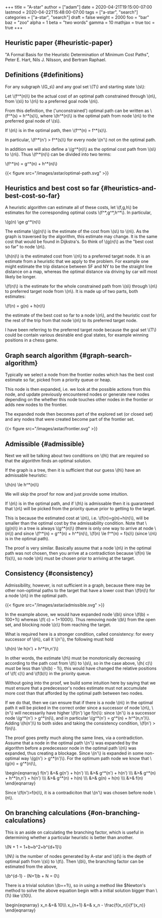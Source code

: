 +++
title = "A-star"
author = ["adam"]
date = 2020-04-21T19:15:00-07:00
lastmod = 2020-04-22T15:48:00-07:00
tags = ["a-star", "search"]
categories = ["a-star", "search"]
draft = false
weight = 2000
foo = "bar"
baz = "zoo"
alpha = 1
beta = "two words"
gamma = 10
mathjax = true
toc = true
+++

## Heuristic paper {#heuristic-paper}

"A Formal Basis for the Heuristic Determination of Minimum Cost Paths", Peter E.
Hart, Nils J. Nilsson, and Bertram Raphael.


## Definitions {#definitions}

For any subgraph \\(G\_s\\) and any goal set \\(T\\) and starting state \\(s\\):

Let \\(f^\*(n)\\) be the actual cost of an optimal path constrained through \\(n\\), from
\\(s\\) to \\(n\\) to a preferred goal node \\(n\\).

From this definition, the ('unconstrained') optimal path can be written as
\\(f^\*(s) = h^\*(s)\\), where \\(h^\*(n)\\) is the optimal path from node \\(n\\) to the
preferred goal node of \\(s\\).

If \\(n\\) is in the optimal path, then \\(f^\*(n) = f^\*(s)\\).

In particular, \\(f^\*(n') > f^\*(s)\\) for every node \\(n'\\) not on the optimal path.

In addition we will also define a \\(g^\*(n)\\) as the optimal cost path from \\(s\\) to
\\(n\\).  Thus \\(f^\*(n)\\) can be divided into two terms:

\\(f^\*(n) = g^\*(n) + h^\*(n)\\)

{{< figure src="/images/astar/optimal-path.svg" >}}


## Heuristics and best cost so far {#heuristics-and-best-cost-so-far}

A heuristic algorithm can estimate all of these costs, let \\(f,g,h\\) be estimates
for the corresponding optimal costs \\(f^\*,g^\*,h^\*\\). In particular,

\\(g(n) \ge g^\*(n)\\)

The estimate \\(g(n)\\) is the estimate of the cost from \\(s\\) to
\\(n\\).  As the graph is traversed by the algorithm, this estimate
may change.  It is the same cost that would be found in Dijkstra's.
So think of \\(g(n)\\) as the "best cost so far" to node \\(n\\).

\\(h(n)\\) is the estimated cost from \\(n\\) to a preferred target node. It is an
estimate from a heuristic that we apply to the problem. For example one might
estimate the trip distance between SF and NY to be the straight line distance on
a map, whereas the optimal distance via driving by car will most likely be
longer.

\\(f(n)\\) is the estimate for the whole constrained path from \\(s\\) through \\(n\\) to
preferred target node from \\(n\\).  It is made up of two parts, both estimates:

\\(f(n) = g(n) + h(n)\\)

the estimate of the best cost so far to a node \\(n\\), and the heuristic cost for
the rest of the trip from that node \\(n\\) to its preferred target node.

I have been referring to the preferred target node because the goal set \\(T\\)
could be contain various desirable end goal states, for example winning
positions in a chess game.


## Graph search algorithm {#graph-search-algorithm}

Typically we select a node from the frontier nodes which has the best cost
estimate so far, picked from a priority queue or heap.

This node is then expanded, i.e. we look at the possible actions from this node,
and update previously encountered nodes or generate new nodes depending on the
whether this node touches other nodes in the frontier or adds new nodes to the
frontier.

The expanded node then becomes part of the explored set (or closed set) and any
nodes that were created become part of the frontier set.

{{< figure src="/images/astar/frontier.svg" >}}


## Admissible {#admissible}

Next we will be talking about two conditions on \\(h\\) that are required so that
the algorithm finds an optimal solution.

If the graph is a tree, then it is sufficient that our guess \\(h\\) have an
admissable heuristic:

\\(h(n) \le h^\*(n)\\)

We will skip the proof for now and just provide some intuition.

If \\(n\\) is in the optimal path, and if \\(h\\) is admissable then it is guaranteed
that \\(n\\) will be picked from the priority queue prior to getting to the target.

This is because the estimated cost at \\(n\\), i.e. \\(f(n)=g(n)+h(n)\\), will be
smaller than the optimal cost by the admissability condition. Note that \\(g(n)\\)
in a tree is always \\(g^\*(n)\\) (there is only one way to arrive at node \\(n\\)) and
since \\(f^\*(n) = g^\*(n) + h^\*(n)\\), \\(f(n) \le f^\*(n) = f(s)\\) (since \\(n\\) is in
the optimal path).

The proof is very similar. Basically assume that a node \\(n\\) in the optimal path
was not chosen, then you arrive at a contradiction because \\(f(n) \le f(s)\\), so
node \\(n\\) must be chosen prior to arriving at the target.


## Consistency {#consistency}

Admissibility, however, is not sufficient in a graph, because there may be other
non-optimal paths to the target that have a lower cost than \\(f(n)\\) for a node
\\(n\\) in the optimal path.

{{< figure src="/images/astar/admissible.svg" >}}

In the example above, we would have expanded node \\(b\\) since \\(f(b) = 100+1\\)
whereas \\(f( c) = 1+1000\\).  Thus removing node \\(b\\) from the open set, and
blocking node \\(c\\) from reaching the target.

What is required here is a stronger condition, called consistency: for every
successor of \\(n\\), call it \\(n'\\), the following must hold

\\(h(n) \le h(n') + h^\*(n,n')\\)

In other words, the estimate \\(h\\) must be monotonically decreasing according to
the path cost from \\(t\\) to \\(s\\), so in the case above, \\(h( c)\\) must be less than
\\(h(b) - 1\\), this would have changed the relative positions of \\(f( c)\\) and \\(f(b)\\)
in the priority queue.

Without going into the proof, we build some intuition here by saying that we
must ensure that a predecessor's nodes estimate must not accumulate more cost
than that afforded by the optimal path between two nodes.

If we do that, then we can ensure that if there is a node \\(n\\) in the optimal
path it will be picked in the correct order since a successor of node \\(n\\), \\(n'\\)
will necessarily have higher \\(f(n') \ge f(n)\\): since \\(n'\\) is a successor node
\\(g^\*(n') > g^\*(n)\\), and in particular \\(g^\*(n') = g^\*(n) + h^\*(n,n')\\).  Adding
\\(h(n')\\) to both sides and taking the consistency condition, \\(f(n') > f(n)\\).

The proof goes pretty much along the same lines, via a contradiction.  Assume
that a node in the optimal path \\(n'\\) was expanded by the algorithm before a
predecessor node in the optimal path \\(n\\) was expanded, thus creating a blockage.
Since \\(n'\\) is expanded in some non-optimal way \\(g(n') > g^\*(n')\\).  For the
optimum path node we know that \\(g(n) = g^\*(n)\\),

\begin{eqnarray}
f(n') &=& g(n') + h(n') \\\\\\
      &>& g^\*(n') + h(n') \\\\\\
      &>& g^\*(n) + h^\*(n,n') + h(n') \\\\\\
      &>& g^\*(n) + h(n) \\\\\\
      &>& g(n) + h(n) \\\\\\
      &>& f(n)
\end{eqnarray}

Since \\(f(n')>f(n)\\), it is a contradiciton that \\(n'\\) was chosen before node \\(n\\).


## On branching calculations {#on-branching-calculations}

This is an aside on calculating the branching factor, which is useful in
determining whether a particular heuristic is better than another.

\\(N + 1 = 1+b+b^2+b^{d+1}\\)

\\(N\\) is the number of nodes generated by A-star and \\(d\\) is the depth of optimal
path from \\(s\\) to \\(t\\). Then \\(b\\), the branching factor can be estimated from the
above,

\\(b^{d-1} - (N+1)b + N = 0\\)

There is a trivial solution \\(b==1\\), so in using a method like $Newton's method
to solve the above equation begin with a initial solution bigger than \\(1\\) like
\\(10\\).

\begin{eqnarray}
x\_n &=& 10\\\\\\
x\_{n+1} &=& x\_n - \frac{f(x\_n)}{f'(x\_n)}
\end{eqnarray}
